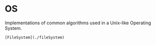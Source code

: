 # OS
Implementations of common algorithms used in a Unix-like Operating System.

	[FileSystem](./fileSystem)
